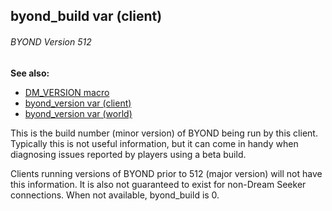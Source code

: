## byond_build var (client) 
###### BYOND Version 512
**See also:**
*   [DM_VERSION macro](/DM/preprocessor/DM_VERSION)
*   [byond_version var (client)](/client/var/byond_version)
*   [byond_version var (world)](/world/var/byond_version)


This is the build number (minor version) of BYOND being run by
this client. Typically this is not useful information, but it can come
in handy when diagnosing issues reported by players using a beta build.


Clients running versions of BYOND prior to 512 (major version)
will not have this information. It is also not guaranteed to exist for
non-Dream Seeker connections. When not available, byond_build is 0.